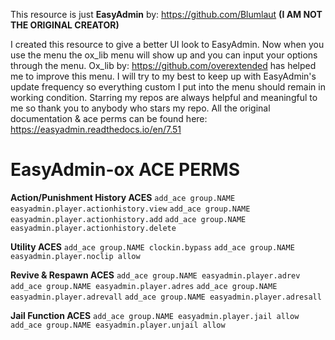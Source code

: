 This resource is just **__EasyAdmin__** by: https://github.com/Blumlaut **(I AM __NOT__ THE ORIGINAL CREATOR)**

I created this resource to give a better UI look to EasyAdmin. Now when you use the menu the ox_lib menu will show up and you can input your options through the menu. Ox_lib by: https://github.com/overextended has helped me to improve this menu. I will try to my best to keep up with EasyAdmin's update frequency so everything custom I put into the menu should remain in working condition. Starring my repos are always helpful and meaningful to me so thank you to anybody who stars my repo. All the original documentation & ace perms can be found here: https://easyadmin.readthedocs.io/en/7.51

# EasyAdmin-ox ACE PERMS

**Action/Punishment History ACES**
`add_ace group.NAME easyadmin.player.actionhistory.view`
`add_ace group.NAME easyadmin.player.actionhistory.add`
`add_ace group.NAME easyadmin.player.actionhistory.delete`

**Utility ACES**
`add_ace group.NAME clockin.bypass`
`add_ace group.NAME easyadmin.player.noclip allow`

**Revive & Respawn ACES**
`add_ace group.NAME easyadmin.player.adrev`
`add_ace group.NAME easyadmin.player.adres`
`add_ace group.NAME easyadmin.player.adrevall`
`add_ace group.NAME easyadmin.player.adresall`

**Jail Function ACES**
`add_ace group.NAME easyadmin.player.jail allow`
`add_ace group.NAME easyadmin.player.unjail allow`
